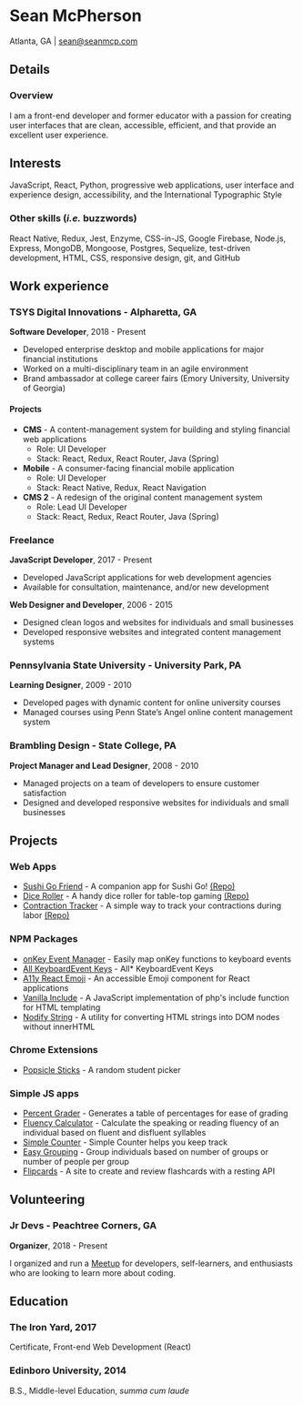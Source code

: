 # Sean McPherson
Atlanta, GA | sean@seanmcp.com

## Details

### Overview
I am a front-end developer and former educator with a passion for creating user interfaces that are clean, accessible, efficient, and that provide an excellent user experience.

## Interests
JavaScript, React, Python, progressive web applications, user interface and experience design, accessibility, and the International Typographic Style

### Other skills (_i.e._ buzzwords)
React Native, Redux, Jest, Enzyme, CSS-in-JS, Google Firebase, Node.js, Express, MongoDB, Mongoose, Postgres, Sequelize, test-driven development, HTML, CSS, responsive design, git, and GitHub

## Work experience
### TSYS Digital Innovations - Alpharetta, GA
**Software Developer**, 2018 - Present
- Developed enterprise desktop and mobile applications for major financial institutions
- Worked on a multi-disciplinary team in an agile environment
- Brand ambassador at college career fairs (Emory University, University of Georgia)

#### Projects
- **CMS** - A content-management system for building and styling financial web applications
  - Role: UI Developer
  - Stack: React, Redux, React Router, Java (Spring)
- **Mobile** - A consumer-facing financial mobile application
  - Role: UI Developer
  - Stack: React Native, Redux, React Navigation
- **CMS 2** - A redesign of the original content management system
  - Role: Lead UI Developer
  - Stack: React, Redux, React Router, Java (Spring)

### Freelance
**JavaScript Developer**, 2017 - Present
- Developed JavaScript applications for web development agencies
- Available for consultation, maintenance, and/or new development

**Web Designer and Developer**, 2006 - 2015
- Designed clean logos and websites for individuals and small businesses
- Developed responsive websites and integrated content management systems

### Pennsylvania State University - University Park, PA
**Learning Designer**, 2009 - 2010
- Developed pages with dynamic content for online university courses 
- Managed courses using Penn State’s Angel online content management system

### Brambling Design - State College, PA
**Project Manager and Lead Designer**, 2008 - 2010
- Managed projects on a team of developers to ensure customer satisfaction
- Designed and developed responsive websites for individuals and small businesses


## Projects

### Web Apps

- [Sushi Go Friend](https://sushigofriend.netlify.com) - A companion app for Sushi Go! [(Repo)](https://github.com/seanmcp/sushi-go-friend)
- [Dice Roller](https://seanmcp.github.io/dice-roller/) - A handy dice roller for table-top gaming [(Repo)](https://github.com/seanmcp/dice-roller)
- [Contraction Tracker](https://seanmcp.github.io/contraction-tracker/) - A simple way to track your contractions during labor [(Repo)](https://github.com/seanmcp/contraction-tracker)

### NPM Packages

- [onKey Event Manager](https://www.npmjs.com/package/onkey-event-manager) - Easily map onKey functions to keyboard events
- [All KeyboardEvent Keys](https://www.npmjs.com/package/all-keyboardevent-keys) - All* KeyboardEvent Keys
- [A11y React Emoji](https://www.npmjs.com/package/a11y-react-emoji) - An accessible Emoji component for React applications
- [Vanilla Include](https://npmjs.com/package/vanilla-include) - A JavaScript implementation of php's include function for HTML templating
- [Nodify String](https://npmjs.com/package/nodify-string) - A utility for converting HTML strings into DOM nodes without innerHTML

### Chrome Extensions

- [Popsicle Sticks](https://chrome.google.com/webstore/detail/popsicle-sticks/lnckbgaeagindapiodcmccfokcmnfecm) - A random student picker

### Simple JS apps

- [Percent Grader](http://percentgrader.seanmcp.com/) - Generates a table of percentages for ease of grading
- [Fluency Calculator](http://fluency.seanmcp.com/) - Calculate the speaking or reading fluency of an individual based on fluent and disfluent syllables
- [Simple Counter](http://counter.seanmcp.com/) - Simple Counter helps you keep track
- [Easy Grouping](http://grouping.seanmcp.com) - Group individuals based on number of groups or number of people per group
- [Flipcards](http://flipcards.seanmcp.com) - A site to create and review flashcards with a resting API

## Volunteering
### Jr Devs - Peachtree Corners, GA
**Organizer**, 2018 - Present

I organized and run a [Meetup](https://meetup.com/jrdevsatl) for developers, self-learners, and enthusiasts who are looking to learn more about coding.
 
## Education
### The Iron Yard, 2017
Certificate, Front-end Web Development (React)
 
### Edinboro University, 2014
B.S., Middle-level Education, *summa cum laude*
